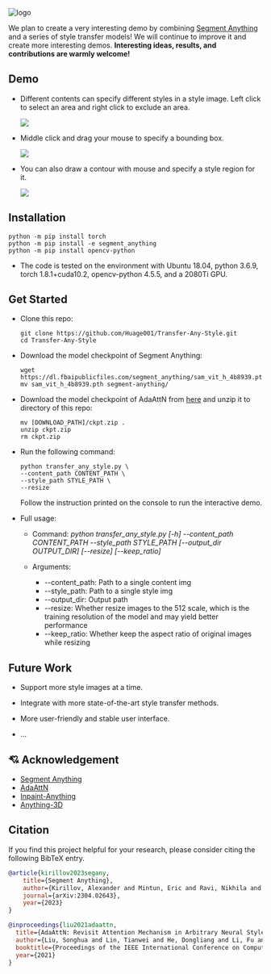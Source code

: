 ![logo](picture/logo.png)
<!-- # Transfer-Any-Style -->

We plan to create a very interesting demo by combining [Segment Anything](https://github.com/facebookresearch/segment-anything) and a series of style transfer models! We will continue to improve it and create more interesting demos. **Interesting ideas, results, and contributions are warmly welcome!**

## Demo
- Different contents can specify different styles in a style image. Left click to select an area and right click to exclude an area.

  ![](picture/demo1.gif)

- Middle click and drag your mouse to specify a bounding box.

  ![](picture/demo2.gif)

- You can also draw a contour with mouse and specify a style region for it.

  ![](picture/demo3.gif)

## Installation
```shell
python -m pip install torch
python -m pip install -e segment_anything
python -m pip install opencv-python
```

- The code is tested on the environment with Ubuntu 18.04, python 3.6.9, torch 1.8.1+cuda10.2, opencv-python 4.5.5, and a 2080Ti GPU.

## Get Started

* Clone this repo:

  ```shell
  git clone https://github.com/Huage001/Transfer-Any-Style.git
  cd Transfer-Any-Style
  ```

* Download the model checkpoint of Segment Anything:

  ```shell
  wget https://dl.fbaipublicfiles.com/segment_anything/sam_vit_h_4b8939.pth
  mv sam_vit_h_4b8939.pth segment-anything/
  ```

* Download the model checkpoint of AdaAttN from [here](https://drive.google.com/file/d/1Lnl_1vWfCvF7ZzmWwkHZG4SexjaXuUc5/view?usp=sharing) and unzip it to directory of this repo:

  ```shell
  mv [DOWNLOAD_PATH]/ckpt.zip .
  unzip ckpt.zip
  rm ckpt.zip
  ```

* Run the following command:

  ```shell
  python transfer_any_style.py \
  --content_path CONTENT_PATH \
  --style_path STYLE_PATH \
  --resize
  ```
  
  Follow the instruction printed on the console to run the interactive demo.

* Full usage:

  * Command: *python transfer_any_style.py [-h] --content_path CONTENT_PATH --style_path STYLE_PATH [--output_dir OUTPUT_DIR] [--resize] [--keep_ratio]*

  * Arguments:
    * --content_path: Path to a single content img
    * --style_path: Path to a single style img
    * --output_dir: Output path
    * --resize: Whether resize images to the 512 scale, which is the training resolution of the model and may yield better performance
    * --keep_ratio: Whether keep the aspect ratio of original images while resizing

## Future Work

* Support more style images at a time.
* Integrate with more state-of-the-art style transfer methods.

* More user-friendly and stable user interface.
* ...

## :cupid: Acknowledgement
- [Segment Anything](https://github.com/facebookresearch/segment-anything)
- [AdaAttN](https://github.com/Huage001/AdaAttN)
- [Inpaint-Anything](https://github.com/geekyutao/Inpaint-Anything)
- [Anything-3D](https://github.com/Anything-of-anything/Anything-3D)

## Citation
If you find this project helpful for your research, please consider citing the following BibTeX entry.
```BibTex
@article{kirillov2023segany,
    title={Segment Anything}, 
    author={Kirillov, Alexander and Mintun, Eric and Ravi, Nikhila and Mao, Hanzi and Rolland, Chloe and Gustafson, Laura and Xiao, Tete and Whitehead, Spencer and Berg, Alexander C. and Lo, Wan-Yen and Doll{\'a}r, Piotr and Girshick, Ross},
    journal={arXiv:2304.02643},
    year={2023}
}

@inproceedings{liu2021adaattn,
  title={AdaAttN: Revisit Attention Mechanism in Arbitrary Neural Style Transfer},
  author={Liu, Songhua and Lin, Tianwei and He, Dongliang and Li, Fu and Wang, Meiling and Li, Xin and Sun, Zhengxing and Li, Qian and Ding, Errui},
  booktitle={Proceedings of the IEEE International Conference on Computer Vision},
  year={2021}
}
```

